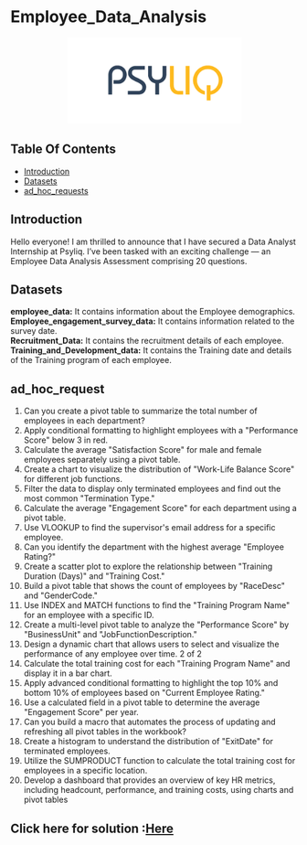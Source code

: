 # Employee_Data_Analysis
<p align="center">
<img src="https://github.com/SimranGodsey/HR-Data-Analysis-Assessment/blob/main/Psyliq.png">


## Table Of Contents
- [Introduction](#introduction)
- [Datasets](#Datasets)
- [ad_hoc_requests](#ad_hoc_request)

## Introduction

Hello everyone! I am thrilled to announce that I have secured a Data Analyst Internship at Psyliq. I’ve been tasked with an exciting challenge — an Employee Data Analysis Assessment comprising 20 questions.

## Datasets

**employee_data:** It contains information about the Employee demographics.
<br>
**Employee_engagement_survey_data:**  It contains information related to the survey date.
<br>
**Recruitment_Data:** It contains the recruitment details of each employee.
<br>
**Training_and_Development_data:** It contains the Training date and details of the Training program of each employee.


## ad_hoc_request
1. Can you create a pivot table to summarize the total number of employees in each 
department?
2. Apply conditional formatting to highlight employees with a "Performance Score" below 3 
in red.
3. Calculate the average "Satisfaction Score" for male and female employees separately 
using a pivot table.
4. Create a chart to visualize the distribution of "Work-Life Balance Score" for different job 
functions.
5. Filter the data to display only terminated employees and find out the most common 
"Termination Type."
6. Calculate the average "Engagement Score" for each department using a pivot table.
7. Use VLOOKUP to find the supervisor's email address for a specific employee.
8. Can you identify the department with the highest average "Employee Rating?"
9. Create a scatter plot to explore the relationship between "Training Duration (Days)" and 
"Training Cost." 
10. Build a pivot table that shows the count of employees by "RaceDesc" and "GenderCode."
11. Use INDEX and MATCH functions to find the "Training Program Name" for an employee 
with a specific ID.
12. Create a multi-level pivot table to analyze the "Performance Score" by "BusinessUnit" 
and "JobFunctionDescription."
13. Design a dynamic chart that allows users to select and visualize the performance of any 
employee over time.
2 of 2
14. Calculate the total training cost for each "Training Program Name" and display it in a bar 
chart.
15. Apply advanced conditional formatting to highlight the top 10% and bottom 10% of 
employees based on "Current Employee Rating."
16. Use a calculated field in a pivot table to determine the average "Engagement Score" per 
year.
17. Can you build a macro that automates the process of updating and refreshing all pivot 
tables in the workbook?
18. Create a histogram to understand the distribution of "ExitDate" for terminated 
employees.
19. Utilize the SUMPRODUCT function to calculate the total training cost for employees in a 
specific location.
20. Develop a dashboard that provides an overview of key HR metrics, including headcount, 
performance, and training costs, using charts and pivot tables

## Click here for solution :[Here](https://medium.com/p/2a70d6f50f0f)

